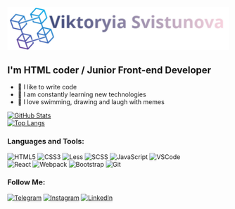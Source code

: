 ![Header](https://github.com/V-Svistunova/V-Svistunova/blob/main/assets/header.png)

## I'm HTML coder / Junior Front-end Developer

- 💪 I like to write code
- 🥅 I am constantly learning new technologies
- 🎉 I love swimming, drawing and laugh with memes

[![GitHub Stats](https://github-readme-stats.vercel.app/api?username=senior-13j&theme=dark&show_icons=true&hide=issues,contribs)](https://github.com/V-Svistunova/)  
[![Top Langs](https://github-readme-stats.vercel.app/api/top-langs/?username=senior-13j&theme=dark&hide=jupyter%20notebook,php,vue,html,css,go&langs_count=8&layout=compact)](https://github.com/V-Svistunova/)

### Languages and Tools:

![HTML5](https://img.shields.io/badge/-HTML5-090909?style=for-the-badge&logo=HTML5)
![CSS3](https://img.shields.io/badge/-CSS3-090909?style=for-the-badge&logo=CSS3)
![Less](https://img.shields.io/badge/-Less-090909?style=for-the-badge&logo=Less)
![SCSS](https://img.shields.io/badge/-SCSS-090909?style=for-the-badge&logo=SASS)
![JavaScript](https://img.shields.io/badge/-JavaScript-090909?style=for-the-badge&logo=JavaScript)
![VSCode](https://img.shields.io/badge/-VSCode-090909?style=for-the-badge&logo=visualstudiocode)   
![React](https://img.shields.io/badge/-React-090909?style=for-the-badge&logo=react)
![Webpack](https://img.shields.io/badge/-Webpack-090909?style=for-the-badge&logo=Webpack)
![Bootstrap](https://img.shields.io/badge/-Bootstrap-090909?style=for-the-badge&logo=Bootstrap)
![Git](https://img.shields.io/badge/-Git-090909?style=for-the-badge&logo=Git)

### Follow Me:

[![Telegram](https://img.shields.io/badge/-Telegram-090909?style=for-the-badge&logo=telegram&logoColor=27A0D9)](https://t.me/Viktoryia_Svistunova)
[![Instagram](https://img.shields.io/badge/-Instagram-090909?style=for-the-badge&logo=instagram&logoColor=B4068E)](https://www.instagram.com/viktoryia_svist/)
[![LinkedIn](https://img.shields.io/badge/-LinkedIn-090909?style=for-the-badge&logo=linkedin&logoColor=007BB6)](https://www.linkedin.com/in/viktoryia-svistunova/)
